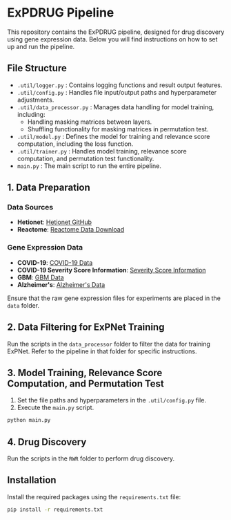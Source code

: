 
# ExPDRUG Pipeline

This repository contains the ExPDRUG pipeline, designed for drug discovery using gene expression data. Below you will find instructions on how to set up and run the pipeline.

## File Structure

- `.util/logger.py` : Contains logging functions and result output features.
- `.util/config.py` : Handles file input/output paths and hyperparameter adjustments.
- `.util/data_processor.py` : Manages data handling for model training, including:
    - Handling masking matrices between layers.
    - Shuffling functionality for masking matrices in permutation test.
- `.util/model.py` : Defines the model for training and relevance score computation, including the loss function.
- `.util/trainer.py` : Handles model training, relevance score computation, and permutation test functionality.
- `main.py` : The main script to run the entire pipeline.

## 1. Data Preparation

### Data Sources

- **Hetionet**: [Hetionet GitHub](https://github.com/hetio/hetionet)
- **Reactome**: [Reactome Data Download](https://reactome.org/download-data)

### Gene Expression Data

- **COVID-19**: [COVID-19 Data](https://coda.nih.go.kr)
- **COVID-19 Severity Score Information**: [Severity Score Information](https://www.kcmo.kr/COVID/)
- **GBM**: [GBM Data](https://github.com/DataX-JieHao/PASNet)
- **Alzheimer's**: [Alzheimer's Data](https://github.com/ChihyunPark/DNN_for_ADprediction)

Ensure that the raw gene expression files for experiments are placed in the `data` folder.

## 2. Data Filtering for ExPNet Training

Run the scripts in the `data_processor` folder to filter the data for training ExPNet. Refer to the pipeline in that folder for specific instructions.

## 3. Model Training, Relevance Score Computation, and Permutation Test

1. Set the file paths and hyperparameters in the `.util/config.py` file.
2. Execute the `main.py` script.

```bash
python main.py
```

## 4. Drug Discovery

Run the scripts in the `RWR` folder to perform drug discovery.

## Installation

Install the required packages using the `requirements.txt` file:

```bash
pip install -r requirements.txt
```
